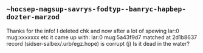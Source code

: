 ## `~hocsep-magsup-savrys-fodtyp--banryc-hapbep-dozter-marzod`
Thanks for the info! I deleted chk and now after a lot of spewing lar:0 mug:xxxxxxx etc  it came up with: lar:0 mug:5a43f9d7 matched at 2d1b8637 record (sidser-salbex/.urb/egz.hope) is corrupt (j)              Is it dead in the water?
